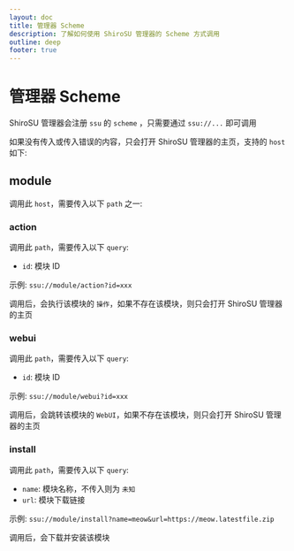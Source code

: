 ```yaml
---
layout: doc
title: 管理器 Scheme
description: 了解如何使用 ShiroSU 管理器的 Scheme 方式调用
outline: deep
footer: true
---
```


# **管理器 Scheme**

ShiroSU 管理器会注册 `ssu` 的 `scheme` ，只需要通过 `ssu://...` 即可调用

如果没有传入或传入错误的内容，只会打开 ShiroSU 管理器的主页，支持的 `host` 如下:

## module

调用此 `host`，需要传入以下 `path` 之一:

### action

调用此 `path`，需要传入以下 `query`:

- `id`: 模块 ID

示例: `ssu://module/action?id=xxx`

调用后，会执行该模块的 `操作`，如果不存在该模块，则只会打开 ShiroSU 管理器的主页

### webui

调用此 `path`，需要传入以下 `query`:

- `id`: 模块 ID

示例: `ssu://module/webui?id=xxx`

调用后，会跳转该模块的 `WebUI`，如果不存在该模块，则只会打开 ShiroSU 管理器的主页

### install

调用此 `path`，需要传入以下 `query`:

- `name`: 模块名称，不传入则为 `未知`
- `url`: 模块下载链接

示例: `ssu://module/install?name=meow&url=https://meow.latestfile.zip`

调用后，会下载并安装该模块
